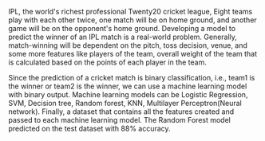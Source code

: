 IPL, the world's richest professional Twenty20 cricket league, Eight teams play with each other twice, one match will be on home ground, and another game
will be on the opponent's home ground. Developing a model to predict the winner of an IPL match is a real-world problem. Generally, match-winning will be
dependent on the pitch, toss decision, venue, and some more features like players of the team, overall weight of the team that is calculated based on the
points of each player in the team. 

Since the prediction of a cricket match is binary classification, i.e., team1 is the winner or team2 is the winner, we can use a machine learning model with binary output. Machine learning models can be
Logistic Regression, SVM, Decision tree, Random forest, KNN, Multilayer Perceptron(Neural network). Finally, a dataset that contains all the features
created and passed to each machine learning model. The Random Forest model predicted on the test dataset with 88% accuracy.
